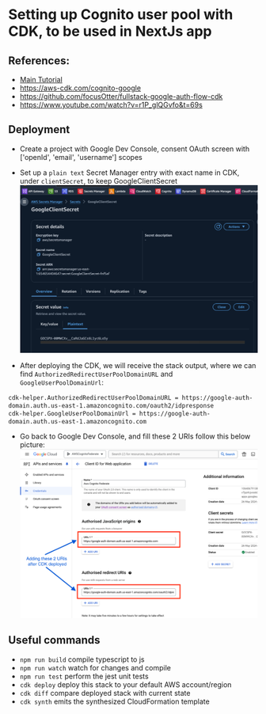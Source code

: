 # Setting up Cognito user pool with CDK, to be used in NextJs app

## References:

- [Main Tutorial](https://www.youtube.com/watch?v=Wi3CEhPEEuw)
- https://aws-cdk.com/cognito-google
- https://github.com/focusOtter/fullstack-google-auth-flow-cdk
- https://www.youtube.com/watch?v=r1P_glQGvfo&t=69s

## Deployment

- Create a project with Google Dev Console, consent OAuth screen with ['openId', 'email', 'username'] scopes
- Set up a `plain text` Secret Manager entry with exact name in CDK, under `clientSecret`, to keep GoogleClientSecret
  ![Secret Manager](./aws-secret-manager.png)

- After deploying the CDK, we will receive the stack output, where we can find `AuthorizedRedirectUserPoolDomainURL` and `GoogleUserPoolDomainUrl`:

```
cdk-helper.AuthorizedRedirectUserPoolDomainURL = https://google-auth-domain.auth.us-east-1.amazoncognito.com/oauth2/idpresponse
cdk-helper.GoogleUserPoolDomainUrl = https://google-auth-domain.auth.us-east-1.amazoncognito.com
```

- Go back to Google Dev Console, and fill these 2 URIs follow this below picture:
  ![Google Dev URIs](./goggle-authorized-urls.png)

## Useful commands

- `npm run build` compile typescript to js
- `npm run watch` watch for changes and compile
- `npm run test` perform the jest unit tests
- `cdk deploy` deploy this stack to your default AWS account/region
- `cdk diff` compare deployed stack with current state
- `cdk synth` emits the synthesized CloudFormation template
